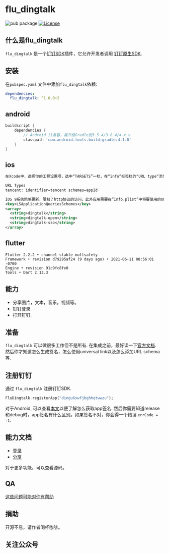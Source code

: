 # flu_dingtalk

![pub package](https://img.shields.io/pub/v/flu_dingtalk.svg)
[![License](https://img.shields.io/badge/License-Apache%202.0-blue.svg)](./LICENSE)

## 什么是flu_dingtalk

`flu_dingtalk` 是一个[钉钉SDK](https://developers.dingtalk.com/document/mobile-app-guide)插件，它允许开发者调用
[钉钉原生SDK](https://developers.weixin.qq.com/doc/oplatform/Mobile_App/Resource_Center_Homepage.html).

## 安装

在`pubspec.yaml` 文件中添加`flu_dingtalk`依赖:

```yaml
dependencies:
  flu_dingtalk: ^1.0.0+2
```

## android

```groovy
buildscript {
    dependencies {
        // Android 11兼容，需升级Gradle到3.5.4/3.6.4/4.x.y
        classpath 'com.android.tools.build:gradle:4.1.0'
    }
}
```

## ios

``` xml
在Xcode中，选择你的工程设置项，选中“TARGETS”一栏，在“info”标签栏的“URL type“添加“URL scheme”为你所注册的应用程序id

URL Types
tencent: identifier=tencent schemes=appId
```

``` xml
iOS 9系统策略更新，限制了http协议的访问，此外应用需要在“Info.plist”中将要使用的URL Schemes列为白名单，才可正常检查其他应用是否安装。
<key>LSApplicationQueriesSchemes</key>
<array>
  <string>dingtalk</string>
  <string>dingtalk-open</string>
  <string>dingtalk-sso</string>
</array>
```

## flutter

``` text
Flutter 2.2.2 • channel stable nullsafety
Framework • revision d79295af24 (9 days ago) • 2021-06-11 08:56:01 -0700
Engine • revision 91c9fc8fe0
Tools • Dart 2.13.3
```

## 能力

- 分享图片，文本，音乐，视频等。
- 钉钉登录.
- 打开钉钉.

## 准备

`flu_dingtalk` 可以做很多工作但不是所有. 在集成之前，最好读一下[官方文档](https://developers.dingtalk.com/document/mobile-app-guide).  
 然后你才知道怎么生成签名，怎么使用universal link以及怎么添加URL schema等.

## 注册钉钉

通过 `flu_dingtalk` 注册钉钉SDK.

```dart
FluDingtalk.registerApp("dingu6xwfjbghhqtwwzu");
```

对于Android, 可以查看[本文](https://developers.dingtalk.com/document/mobile-app-guide/sdk-download?spm=ding_open_doc.document.0.0.350710afk92z1R#section-gz5-iof-0ni)以便了解怎么获取app签名.
然后你需要知道release和debug时，app签名有什么区别。如果签名不对，你会得一个错误 `errCode = -1`.

## 能力文档

- [登录](./doc/AUTH_CN.md)
- [分享](./doc/SHARE_CN.md)

对于更多功能，可以查看源码。

## QA

[这些问题可能对你有帮助](./doc/QA_CN.md)

## 捐助

开源不易，请作者喝杯咖啡。

## 关注公众号
